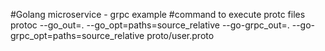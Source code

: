 #Golang microservice - grpc example
#command to execute protc files
protoc --go_out=. --go_opt=paths=source_relative --go-grpc_out=. --go-grpc_opt=paths=source_relative proto/user.proto